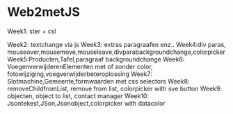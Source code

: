 # Web2metJS
Week1: ster + csl

Week2: textchange via js
Week3: extras paragraafen enz..
Week4:div paras, mouseover,mousemove,mouseleave,divparabackgroundchange,colorpicker 
Week5:Producten,Tafel,paragraaf backgroundchange 
Week6: VoegenverwijderenElementen met of zonder color, fotowijziging,voegverwijderbeteroplossing
Week7: Slotmachine,Gemeente,formwaarden met css selectors
Week8: removeChildfromList, remove from list, colorpicker with sve button
Week9: objecten, object to list, contact manager
Week10: Jsontekest,JSon,Jsonobject,colorpicker with datacolor
